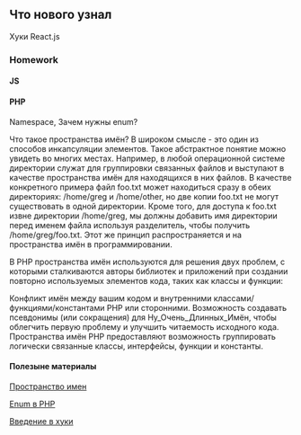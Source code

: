 ## Что нового узнал 
Хуки React.js

### Homework
#### JS 



#### PHP 
Namespace, Зачем нужны enum?

Что такое пространства имён? В широком смысле - это один из способов инкапсуляции элементов. Такое абстрактное понятие можно увидеть во многих местах. Например, в любой операционной системе директории служат для группировки связанных файлов и выступают в качестве пространства имён для находящихся в них файлов. В качестве конкретного примера файл foo.txt может находиться сразу в обеих директориях: /home/greg и /home/other, но две копии foo.txt не могут существовать в одной директории. Кроме того, для доступа к foo.txt извне директории /home/greg, мы должны добавить имя директории перед именем файла используя разделитель, чтобы получить /home/greg/foo.txt. Этот же принцип распространяется и на пространства имён в программировании.

В PHP пространства имён используются для решения двух проблем, с которыми сталкиваются авторы библиотек и приложений при создании повторно используемых элементов кода, таких как классы и функции:

Конфликт имён между вашим кодом и внутренними классами/функциями/константами PHP или сторонними.
Возможность создавать псевдонимы (или сокращения) для Ну_Очень_Длинных_Имён, чтобы облегчить первую проблему и улучшить читаемость исходного кода.
Пространства имён PHP предоставляют возможность группировать логически связанные классы, интерфейсы, функции и константы.


#### Полезыне материалы


[Пространство имен](https://www.php.net/manual/ru/language.namespaces.rationale.php)

[Enum в PHP](https://habr.com/ru/post/541246/)

[Введение в хуки](https://ru.reactjs.org/docs/hooks-intro.html)
